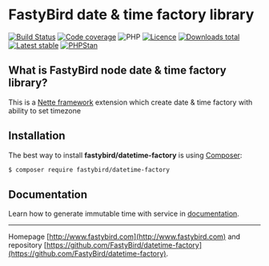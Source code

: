 # FastyBird date & time factory library

[![Build Status](https://badgen.net/github/checks/FastyBird/datetime-factory/master?cache=300&style=flast-square)](https://github.com/FastyBird/datetime-factory/actions)
[![Code coverage](https://badgen.net/coveralls/c/github/FastyBird/datetime-factory?cache=300&style=flast-square)](https://coveralls.io/r/FastyBird/datetime-factory)
![PHP](https://badgen.net/packagist/php/FastyBird/datetime-factory?cache=300&style=flast-square)
[![Licence](https://badgen.net/packagist/license/FastyBird/datetime-factory?cache=300&style=flast-square)](https://packagist.org/packages/FastyBird/datetime-factory)
[![Downloads total](https://badgen.net/packagist/dt/FastyBird/datetime-factory?cache=300&style=flast-square)](https://packagist.org/packages/FastyBird/datetime-factory)
[![Latest stable](https://badgen.net/packagist/v/FastyBird/datetime-factory/latest?cache=300&style=flast-square)](https://packagist.org/packages/FastyBird/datetime-factory)
[![PHPStan](https://img.shields.io/badge/PHPStan-enabled-brightgreen.svg?style=flat-square)](https://github.com/phpstan/phpstan)

## What is FastyBird node date & time factory library?

This is a [Nette framework](https://nette.org) extension which create date & time factory with ability to set timezone

## Installation

The best way to install **fastybird/datetime-factory** is using [Composer](http://getcomposer.org/):

```sh
$ composer require fastybird/datetime-factory
```

## Documentation

Learn how to generate immutable time with service in [documentation](https://github.com/FastyBird/datetime-factory/blob/master/docs/en/index.md).

***
Homepage [http://www.fastybird.com](http://www.fastybird.com) and repository [https://github.com/FastyBird/datetime-factory](https://github.com/FastyBird/datetime-factory).
